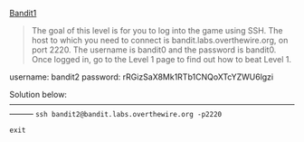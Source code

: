 [Bandit1](https://overthewire.org/wargames/bandit/bandit1.html)

> The goal of this level is for you to log into the game using SSH. The host to which you need to connect is bandit.labs.overthewire.org, on port 2220. The username is bandit0 and the password is bandit0. Once logged in, go to the Level 1 page to find out how to beat Level 1.

username: bandit2
password: rRGizSaX8Mk1RTb1CNQoXTcYZWU6lgzi

Solution below:
———————————————————————————————————————
`ssh bandit2@bandit.labs.overthewire.org -p2220`


`exit`